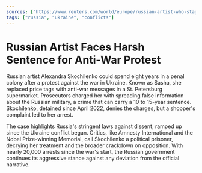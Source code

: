 ```yaml
---
sources: ["https://www.reuters.com/world/europe/russian-artist-who-staged-anti-war-supermarket-protest-faces-eight-years-jail-2023-11-08/", "https://apnews.com/article/russia-ukraine-war-protests-crackdown-1812e1e6d5fbb609e1220c956725f39e"]
tags: ["russia", "ukraine", "conflicts"]
---
```


# Russian Artist Faces Harsh Sentence for Anti-War Protest

Russian artist Alexandra Skochilenko could spend eight years in a penal colony after a protest against the war in Ukraine. Known as Sasha, she replaced price tags with anti-war messages in a St. Petersburg supermarket. Prosecutors charged her with spreading false information about the Russian military, a crime that can carry a 10 to 15-year sentence. Skochilenko, detained since April 2022, denies the charges, but a shopper's complaint led to her arrest.

The case highlights Russia's stringent laws against dissent, ramped up since the Ukraine conflict began. Critics, like Amnesty International and the Nobel Prize-winning Memorial, call Skochilenko a political prisoner, decrying her treatment and the broader crackdown on opposition. With nearly 20,000 arrests since the war's start, the Russian government continues its aggressive stance against any deviation from the official narrative.

